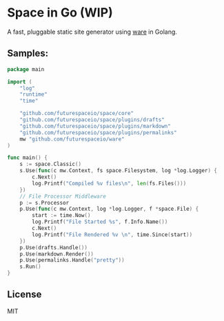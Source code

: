 # Space in Go (WIP)

A fast, pluggable static site generator using [ware][] in Golang.



## Samples:

```go
package main

import (
	"log"
	"runtime"
	"time"

	"github.com/futurespaceio/space/core"
	"github.com/futurespaceio/space/plugins/drafts"
	"github.com/futurespaceio/space/plugins/markdown"
	"github.com/futurespaceio/space/plugins/permalinks"
	mw "github.com/futurespaceio/ware"
)

func main() {
	s := space.Classic()
	s.Use(func(c mw.Context, fs space.Filesystem, log *log.Logger) {
		c.Next()
		log.Printf("Compiled %v files\n", len(fs.Files()))
	})
	// File Processor Middleware
	p := s.Processor
	p.Use(func(c mw.Context, log *log.Logger, f *space.File) {
		start := time.Now()
		log.Printf("File Started %s", f.Info.Name())
		c.Next()
		log.Printf("File Rendered %v \n", time.Since(start))
	})
	p.Use(drafts.Handle())
	p.Use(markdown.Render())
	p.Use(permalinks.Handle("pretty"))
	s.Run()
}
```


## License

MIT

[ware]: https://github.com/futurespaceio/ware
